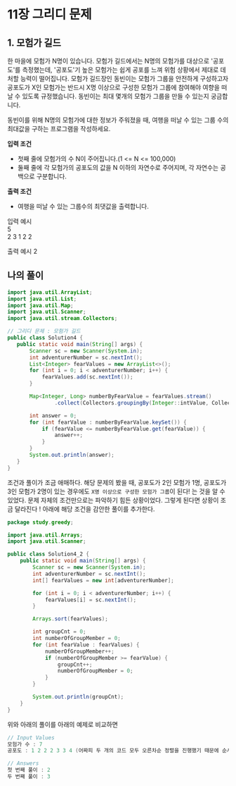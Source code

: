 # 11장 그리디 문제

## 1. 모험가 길드

한 마을에 모험가 N명이 있습니다. 모험가 길드에서는 N명의 모험가를 대상으로 '공포도'를 측정했는데, '공포도'기 높은 모험가는 쉽게 공포를 느껴 위험 상황에서 제대로 데처할 능력이 떨어집니다.
모험가 길드장인 동빈이는 모험가 그룹을 안전하게 구성하고자 공포도가 X인 모험가는 반드시 X명 이상으로 구성한 모험가 그룹에 참여해야 여향을 떠날 수 있도록 규정했습니다.
동빈이는 최대 몇개의 모험가 그룹을 만들 수 있는지 궁금합니다.

동빈이를 위해 N명의 모험가에 대한 정보가 주워졌을 때, 여행을 떠날 수 있는 그룹 수의 최대값을 구하는 프로그램을 작성하세요.

**입력 조건**

 - 첫째 줄에 모험가의 수 N이 주어집니다.(1 <= N <= 100,000)
 - 둘째 줄에 각 모험가의 공포도의 값을 N 이하의 자연수로 주어지며, 각 자연수는 공백으로 구분합니다.

**출력 조건**
 - 여행을 떠날 수 있는 그룹수의 최댓값을 출력합니다.
 
 입력 예시                         
   5                        
   2 3 1 2 2  
   
 출력 예시
   2
 
 ## 나의 풀이 
 ```java
import java.util.ArrayList;
import java.util.List;
import java.util.Map;
import java.util.Scanner;
import java.util.stream.Collectors;

// 그리디 문제 : 모험가 길드
public class Solution4 {
    public static void main(String[] args) {
        Scanner sc = new Scanner(System.in);
        int adventurerNumber = sc.nextInt();
        List<Integer> fearValues = new ArrayList<>();
        for (int i = 0; i < adventurerNumber; i++) {
            fearValues.add(sc.nextInt());
        }

        Map<Integer, Long> numberByFearValue = fearValues.stream()
                .collect(Collectors.groupingBy(Integer::intValue, Collectors.counting()));

        int answer = 0;
        for (int fearValue : numberByFearValue.keySet()) {
            if (fearValue <= numberByFearValue.get(fearValue)) {
                answer++;
            }
        }
        System.out.println(answer);
    }
}
```

조건과 풀이가 조금 애매하다. 해당 문제의 봤을 때, 공포도가 2인 모험가 1명, 공포도가 3인 모험가 2명이 있는 경우에도 ```X명 이상으로 구성한 모험가 그룹```이 된다! 는 것을 알 수 있었다. 
문제 자체의 조건만으로는 파악하기 힘든 상황이었다. 그렇게 된다면 상황이 조금 달라진다 ! 아래에 해당 조건을 감안한 풀이를 추가한다. 

```java
package study.greedy;

import java.util.Arrays;
import java.util.Scanner;

public class Solution4_2 {
    public static void main(String[] args) {
        Scanner sc = new Scanner(System.in);
        int adventurerNumber = sc.nextInt();
        int[] fearValues = new int[adventurerNumber];

        for (int i = 0; i < adventurerNumber; i++) {
            fearValues[i] = sc.nextInt();
        }

        Arrays.sort(fearValues);

        int groupCnt = 0;
        int numberOfGroupMember = 0;
        for (int fearValue : fearValues) {
            numberOfGroupMember++;
            if (numberOfGroupMember >= fearValue) {
                groupCnt++;
                numberOfGroupMember = 0;
            }
        }

        System.out.println(groupCnt);
    }
}
```

위와 아래의 풀이를 아래의 예제로 비교하면 
```java
// Input Values
모험가 수 : 7
공포도 : 1 2 2 2 3 3 4 (어짜피 두 개의 코드 모두 오른차순 정렬을 진행했기 때문에 순서는 무관하다)

// Answers
첫 번째 풀이 : 2
두 번째 풀이 : 3
```




